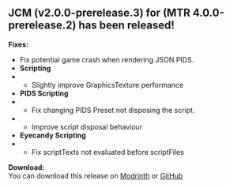## JCM (v2.0.0-prerelease.3) for (MTR 4.0.0-prerelease.2) has been released!

**Fixes:**
- Fix potential game crash when rendering JSON PIDS.
- **Scripting**
- - Slightly improve GraphicsTexture performance
- **PIDS Scripting**
- - Fix changing PIDS Preset not disposing the script.
- - Improve script disposal behaviour
- **Eyecandy Scripting**
- - Fix scriptTexts not evaluated before scriptFiles

**Download:**  
You can download this release on [Modrinth](https://modrinth.com/mod/jcm) or [GitHub](https://github.com/DistrictOfJoban/Joban-Client-Mod/releases)

